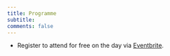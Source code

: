 ```yaml
---
title: Programme 
subtitle: 
comments: false
---
```


* Register to attend for free on the day via [Eventbrite](https://www.eventbrite.com/e/cmna-xxi-the-21st-workshop-on-computational-models-of-natural-argument-tickets-160894310213).


<!--
CMNA 20 will be using Zoom for meeting participants. We'll distribute links to registered delegates prior to the meeting. CMNA will also be streaming our meeting using Facebook Live on the [CMNA Facebook page](https://www.facebook.com/CMNAworkshops/). 

[CMNA 2020 Proceedings](http://ceur-ws.org/Vol-2669/) are now available published through CEUR Workshop Proceedings.

Note that all times are in Central European Time (GMT +2)

# Session #1 (09:00-12:30 CET)

Use [this link](https://www.timeanddate.com/worldclock/fixedtime.html?msg=CMNA+Part+1+%28Italy+morning+time%29&iso=20200908T09&p1=215&ah=3&am=30) to double check the time in your own timezone for the morning session.

|  Authors | Title  | Time  |
|----------|---|---|
| | **Introductory Remarks** | 09:00-09:15 |
|  Zhe Yu | [A Context-based Argumentation Framework with Values](http://ceur-ws.org/Vol-2669/paper1.pdf)  | 09:15-09:45  | 
|  Davide Liga and Monica Palmirani | [Transfer Learning with Sentence Embeddings for Argumentative Evidence Classification](http://ceur-ws.org/Vol-2669/paper2.pdf)  |  09:45-10:15 | 
| | **BREAK** | 10:15-11:00 | 
|  Henry Prakken | [On Validating Theories of Abstract Argumentation Frameworks: the Case of Bipolar Argumentation Frameworks](http://ceur-ws.org/Vol-2669/paper3.pdf) | 11:00-11:30 |
|  Simon Wells   | [Datastores for Argumentation Data](http://ceur-ws.org/Vol-2669/paper4.pdf)  | 11:30-12:00  | 
| | **Discussion** | 12:00-12:30 |
| | **Lunch Break** | 12:30-13:45 |

# Invited Speaker (13:45-14:30 CET)

**Title:** The Dynamics of Knowledge: Argumentation and Belief Revision

**Speaker:** Guillermo R. Simari, Universidad Nacional del Sur

**Abstract:** The exploration of the relationships between belief revision and computational argumentation has led to significant contributions for both areas; several techniques employed in belief revision are being studied to formalize the dynamics of argumentation frameworks and the capabilities of the argumentation-based defeasible reasoning are being used to define belief change operators. By briefly considering the fundamental ideas of both areas it is possible to examine some of the mutually beneficial cross-application in different proposals that model reasoning mechanisms that combine contributions from the two domains.

# Session #2 (14:45-18:00 CET)

Use [this link](https://www.timeanddate.com/worldclock/fixedtime.html?msg=CMNA+Part+1+%28Italy+morning+time%29&iso=20200908T1445&p1=215&ah=3&am=15) to double check the time in your own timezone for the afternoon session.


|  Authors | Title  | Time  |
|----------|---|---|
| | **Introductory Remarks** | 14:45-15:00 |
| Nancy Green and L. Joshua Crotts  | [Argument Schemes for AI Ethics Education](http://ceur-ws.org/Vol-2669/paper5.pdf) | 15:00-15:30 | 
| Davide Liga and Monica Palmirani  | [Argumentation Schemes as Templates? Combining Bottom-up and Top-down Knowledge Representation](http://ceur-ws.org/Vol-2669/paper6.pdf) | 15:30-15:45 |  
| Laura Moss, Derek Sleeman and John Kinsella | [Persuasive Argument Schemes for Clinical Conflict Resolution: an Empirical Study](http://ceur-ws.org/Vol-2669/paper7.pdf) | 15:45-16:15 |
| | **BREAK** | 16:15-16:45 |
| Henrique M. R. Jasinski, Mariela Morveli Espinoza and Cesar A. Tacla. | [Generating Pseudo-natural Explanations for Goal Selection](http://ceur-ws.org/Vol-2669/paper8.pdf) | 16:45-17:00 |
| Nancy Green and L. Joshua Crotts | [Towards Automatic Detection of Antithesis](http://ceur-ws.org/Vol-2669/paper9.pdf) | 17:00-17:15 |
| Trevor Bench-Capon | [Explaining Legal Decisions Using IRAC](http://ceur-ws.org/Vol-2669/paper10.pdf) | 17:15-17:45 |
| | **Closing Remarks** | 17:45-18:00 |


-->
